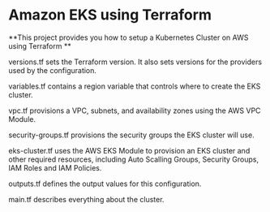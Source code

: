 # Amazon EKS using Terraform

**This project provides you how to setup a Kubernetes Cluster on AWS using Terraform **

versions.tf sets the Terraform version. It also sets versions for the providers used by the configuration.

variables.tf contains a region variable that controls where to create the EKS cluster.

vpc.tf provisions a VPC, subnets, and availability zones using the AWS VPC Module. 

security-groups.tf provisions the security groups the EKS cluster will use.

eks-cluster.tf uses the AWS EKS Module to provision an EKS cluster and other required resources, including Auto Scalling Groups, Security Groups, IAM Roles and IAM Policies.

outputs.tf defines the output values for this configuration.

main.tf describes everything about the cluster.